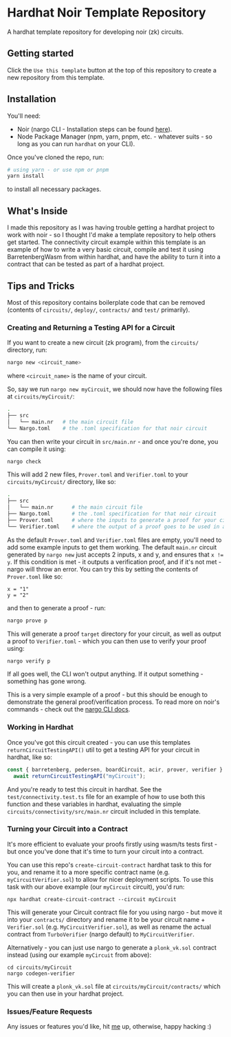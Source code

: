 # Hardhat Noir Template Repository

A hardhat template repository for developing noir (zk) circuits.

## Getting started

Click the `Use this template` button at the top of this repository to create a new repository from this template.

## Installation

You'll need:

- Noir (nargo CLI - Installation steps can be found [here](https://noir-lang.org/getting_started/nargo/nargo_installation)).
- Node Package Manager (npm, yarn, pnpm, etc. - whatever suits - so long as you can run `hardhat` on your CLI).

Once you've cloned the repo, run:

```bash
# using yarn - or use npm or pnpm
yarn install
```

to install all necessary packages.

## What's Inside

I made this repository as I was having trouble getting a hardhat project to work with noir - so I thought I'd make a template repository to help others get started. The connectivity circuit example within this template is an example of how to write a very basic circuit, compile and test it using BarretenbergWasm from within hardhat, and have the ability to turn it into a contract that can be tested as part of a hardhat project.

## Tips and Tricks

Most of this repository contains boilerplate code that can be removed (contents of `circuits/`, `deploy/`, `contracts/` and `test/` primarily).

### Creating and Returning a Testing API for a Circuit

If you want to create a new circuit (zk program), from the `circuits/` directory, run:

```bash
nargo new <circuit_name>
```

where `<circuit_name>` is the name of your circuit.

So, say we run `nargo new myCircuit`, we should now have the following files at `circuits/myCircuit/`:

```bash
.
├── src
│   └── main.nr   # the main circuit file
└── Nargo.toml    # the .toml specification for that noir circuit
```

You can then write your circuit in `src/main.nr` - and once you're done, you can compile it using:

```bash
nargo check
```

This will add 2 new files, `Prover.toml` and `Verifier.toml` to your `circuits/myCircuit/` directory, like so:

```bash
.
├── src
│   └── main.nr      # the main circuit file
├── Nargo.toml       # the .toml specification for that noir circuit
├── Prover.toml      # where the inputs to generate a proof for your circuit go
└── Verifier.toml    # where the output of a proof goes to be used in a verification
```

As the default `Prover.toml` and `Verifier.toml` files are empty, you'll need to add some example inputs to get them working. The default `main.nr` circuit generated by `nargo new` just accepts 2 inputs, x and y, and ensures that `x != y`. If this condition is met - it outputs a verification proof, and if it's not met - nargo will throw an error. You can try this by setting the contents of `Prover.toml` like so:

```
x = "1"
y = "2"
```

and then to generate a proof - run:

```bash
nargo prove p
```

This will generate a proof `target` directory for your circuit, as well as output a proof to `Verifier.toml` - which you can then use to verify your proof using:

```bash
nargo verify p
```

If all goes well, the CLI won't output anything. If it output something - something has gone wrong.

This is a very simple example of a proof - but this should be enough to demonstrate the general proof/verification process. To read more on noir's commands - check out the [nargo CLI docs](https://noir-lang.org/getting_started/nargo/commands).

### Working in Hardhat

Once you've got this circuit created - you can use this templates `returnCircuitTestingAPI()` util to get a testing API for your circuit in hardhat, like so:

```ts
const { barretenberg, pedersen, boardCircuit, acir, prover, verifier } =
  await returnCircuitTestingAPI("myCircuit");
```

And you're ready to test this circuit in hardhat. See the `test/connectivity.test.ts` file for an example of how to use both this function and these variables in hardhat, evaluating the simple `circuits/connectivity/src/main.nr` circuit included in this template.

### Turning your Circuit into a Contract

It's more efficient to evaluate your proofs firstly using wasm/ts tests first - but once you've done that it's time to turn your circuit into a contract.

You can use this repo's `create-circuit-contract` hardhat task to this for you, and rename it to a more specific contract name (e.g. `myCircuitVerifier.sol`) to allow for nicer deployment scripts. To use this task with our above example (our `myCircuit` circuit), you'd run:

```
npx hardhat create-circuit-contract --circuit myCircuit
```

This will generate your Circuit contract file for you using nargo - but move it into your `contracts/` directory and rename it to be your circuit name + `Verifier.sol` (e.g. `MyCircuitVerifier.sol`), as well as rename the actual contract from `TurboVerifier` (nargo default) to `MyCircuitVerifier`.

Alternatively - you can just use nargo to generate a `plonk_vk.sol` contract instead (using our example `myCircuit` from above):

```
cd circuits/myCircuit
nargo codegen-verifier
```

This will create a `plonk_vk.sol` file at `circuits/myCircuit/contracts/` which you can then use in your hardhat project.

### Issues/Feature Requests

Any issues or features you'd like, hit [me](https://github.com/hooperben) up, otherwise, happy hacking :)
